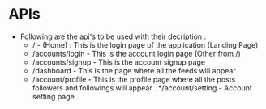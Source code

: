 # APIs
* Following are the api's to be used with their decription :
   * / - (Home) : This is the login page of the application (Landing Page)
   * /accounts/login - This is the account login page (Other from /)
   * /accounts/signup - This is the account signup page
   * /dashboard - This is the page where all the feeds will appear
   * /account/profile - This is the profile page where all the posts , followers and followings will appear .
   */account/setting - Account setting page .
